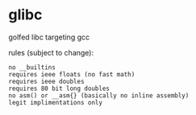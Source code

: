# glibc
golfed libc targeting gcc

rules (subject to change):

	no __builtins
	requires ieee floats (no fast math)
	requires ieee doubles
	requires 80 bit long doubles
	no asm() or __asm{} (basically no inline assembly)
	legit implimentations only
